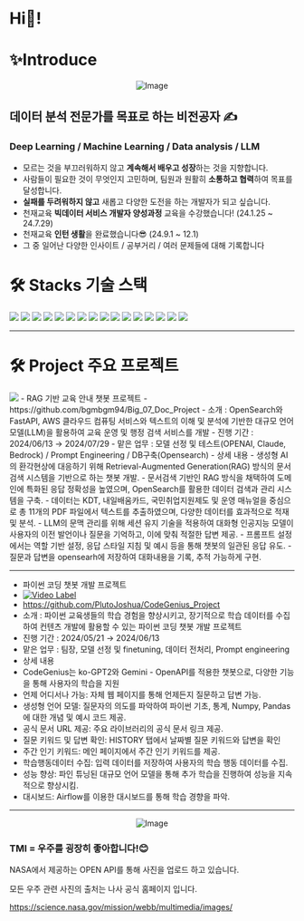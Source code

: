 # Hi🤗!

# ✨Introduce
<p align="center">
  <img src="https://github.com/PlutoJoshua/Python/blob/main/%EB%8B%A4%EC%9A%B4%EB%A1%9C%EB%93%9C.png?raw=true" alt="Image"/>
</p>

## 데이터 분석 전문가를 목표로 하는 비전공자 ✍️
### Deep Learning / Machine Learning / Data analysis / LLM

- 모르는 것을 부끄러워하지 않고 **계속해서 배우고 성장**하는 것을 지향합니다.
- 사람들이 필요한 것이 무엇인지 고민하며, 팀원과 원활히 **소통하고  협력**하여 목표를 달성합니다.
- **실패를 두려워하지 않고** 새롭고 다양한 도전을 하는 개발자가 되고 싶습니다.
- 천재교육 **빅데이터 서비스 개발자 양성과정** 교육을 수강했습니다! (24.1.25 ~ 24.7.29)
- 천재교육 **인턴 생활**을 완료했습니다😎 (24.9.1 ~ 12.1)
- 그 중 일어난 다양한 인사이트 / 공부거리 / 여러 문제들에 대해 기록합니다

# 🛠️ Stacks 기술 스택

<img src="https://img.shields.io/badge/Python-3776AB?style=for-the-badge&logo=Python&logoColor=white"> <img src="https://img.shields.io/badge/Convolutional%20Neural%20Network-FF6F00?style=for-the-badge"> <img src="https://img.shields.io/badge/Natural%20Language%20Processing-5C5C5C?style=for-the-badge">
<img src="https://img.shields.io/badge/Large%20Language%20Model-FF6F00?style=for-the-badge"> <img src="https://img.shields.io/badge/Hugging%20Face-FE4F00?style=for-the-badge">
<img src="https://img.shields.io/badge/OpenSearch-005EB8?style=for-the-badge&logo=opensearch&logoColor=white"> <img src="https://img.shields.io/badge/PyTorch-EE4C2C?style=for-the-badge&logo=pytorch&logoColor=white"> 
<img src="https://img.shields.io/badge/TensorFlow-FF6F00?style=for-the-badge&logo=tensorflow&logoColor=white"> <img src="https://img.shields.io/badge/Seaborn-30A9DE?style=for-the-badge&logo=seaborn&logoColor=white">
<img src="https://img.shields.io/badge/Matplotlib-003B57?style=for-the-badge&logo=matplotlib&logoColor=white"> <img src="https://img.shields.io/badge/Plotly-3B4B64?style=for-the-badge&logo=plotly&logoColor=white">
<img src="https://img.shields.io/badge/Scikit--learn-F7931E?style=for-the-badge&logo=scikit-learn&logoColor=white"> <img src="https://img.shields.io/badge/Git-F05032?style=for-the-badge&logo=git&logoColor=white">
<img src="https://img.shields.io/badge/AWS%20Athena-232F3E?style=for-the-badge&logo=amazon-aws&logoColor=white"> <img src="https://img.shields.io/badge/AWS-232F3E?style=for-the-badge&logo=amazon-aws&logoColor=white">
<img src="https://img.shields.io/badge/Docker-2496ED?style=for-the-badge&logo=docker&logoColor=white">

---

# 🛠️ Project 주요 프로젝트
<img src="https://fresh-period-3a1.notion.site/image/https%3A%2F%2Fprod-files-secure.s3.us-west-2.amazonaws.com%2F6d2c58bb-9ca1-4848-a47d-779c62794456%2F6ffc00ad-c961-4ed2-8b98-ba3f1c9a5986%2F1.jpg?table=block&id=3477fa2a-e2f7-4f32-88b0-60768af04068&spaceId=6d2c58bb-9ca1-4848-a47d-779c62794456&width=1690&userId=&cache=v2">
- RAG 기반 교육 안내 챗봇 프로젝트  
- https://github.com/bgmbgm94/Big_07_Doc_Project  
- 소개 : OpenSearch와 FastAPI, AWS 클라우드 컴퓨팅 서비스와 텍스트의 이해 및 분석에 기반한 대규모 언어 모델(LLM)을 활용하여 교육 운영 및 행정 검색 서비스를 개발  
- 진행 기간 : 2024/06/13 → 2024/07/29  
- 맡은 업무 : 모델 선정 및 테스트(OPENAI, Claude, Bedrock) / Prompt Engineering / DB구축(Opensearch)
- 상세 내용
- 생성형 AI의 환각현상에 대응하기 위해 Retrieval-Augmented Generation(RAG) 방식의 문서 검색 시스템을 기반으로 하는 챗봇 개발.  
- 문서검색 기반인 RAG 방식을 채택하여 도메인에 특화된 응답 정확성을 높였으며, OpenSearch를 활용한 데이터 검색과 관리 시스템을 구축.  
- 데이터는 KDT, 내일배움카드, 국민취업지원제도 및 운영 매뉴얼을 중심으로 총 11개의 PDF 파일에서 텍스트를 추출하였으며, 다양한 데이터를 효과적으로 적재 및 분석.  
- LLM의 문맥 관리를 위해 세션 유지 기술을 적용하여 대화형 인공지능 모델이 사용자의 이전 발언이나 질문을 기억하고, 이에 맞춰 적절한 답변 제공.  
- 프롬프트 설정에서는 역할 기반 설정, 응답 스타일 지침 및 예시 등을 통해 챗봇의 일관된 응답 유도.
- 질문과 답변을 opensearh에 저장하여 대화내용을 기록, 추적 가능하게 구현.

---

- 파이썬 코딩 챗봇 개발 프로젝트
- [![Video Label](http://img.youtube.com/vi/mKGebMXqngw/0.jpg)](https://youtu.be/-qK1lGQBR6I?si=wUpm7huP6amODgWb)
- https://github.com/PlutoJoshua/CodeGenius_Project
- 소개 : 파이썬 교육생들의 학습 경험을 향상시키고, 장기적으로 학습 데이터를 수집하여 컨텐츠 개발에 활용할 수 있는 파이썬 코딩 챗봇 개발 프로젝트
- 진행 기간 : 2024/05/21 → 2024/06/13
- 맡은 업무 : 팀장, 모델 선정 및 finetuning, 데이터 전처리, Prompt engineering
- 상세 내용
- CodeGenius는 ko-GPT2와 Gemini - OpenAPI를 적용한 챗봇으로, 다양한 기능을 통해 사용자의 학습을 지원  
- 언제 어디서나 가능: 자체 웹 페이지를 통해 언제든지 질문하고 답변 가능.  
- 생성형 언어 모델: 질문자의 의도를 파악하여 파이썬 기초, 통계, Numpy, Pandas에 대한 개념 및 예시 코드 제공.  
- 공식 문서 URL 제공: 주요 라이브러리의 공식 문서 링크 제공.  
- 질문 키워드 및 답변 확인: HISTORY 탭에서 날짜별 질문 키워드와 답변을 확인  
- 주간 인기 키워드: 메인 페이지에서 주간 인기 키워드를 제공.  
- 학습행동데이터 수집: 입력 데이터를 저장하여 사용자의 학습 행동 데이터를 수집.  
- 성능 향상: 파인 튜닝된 대규모 언어 모델을 통해 추가 학습을 진행하여 성능을 지속적으로 향상시킴.  
- 대시보드: Airflow를 이용한 대시보드를 통해 학습 경향을 파악.  

---
  
<p align="center">
    <img src="https://github.com/PlutoJoshua/Python/blob/main/Photo/%EC%8A%A4%ED%81%AC%EB%A6%B0%EC%83%B7%202024-02-07%20080055.png?raw=true" alt="Image"/>
</p>


### TMI = 우주를 굉장히 좋아합니다!😊
NASA에서 제공하는 OPEN API를 통해 사진을 업로드 하고 있습니다.

모든 우주 관련 사진의 출처는 나사 공식 홈페이지 입니다.

https://science.nasa.gov/mission/webb/multimedia/images/

</p>
